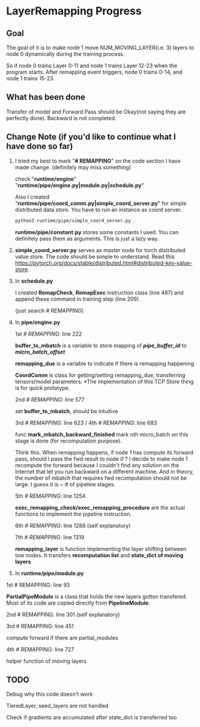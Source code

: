 # LayerRemapping Progress

## Goal

The goal of it is to make node 1 move NUM_MOVING_LAYER(i.e. 3) layers to node 0 dynamically during the training process.

So if node 0 trains Layer 0-11 and node 1 trains Layer 12-23 when the program starts. After remapping event triggers, node 0 trains 0-14, and node 1 trains 15-23. 



## What has been done

Transfer of model and Forward Pass should be Okay(not saying they are perfectly done). Backward is not completed.

## Change Note (if you'd like to continue what I have done so far)

1. I tried my best to mark "**# REMAPPING**" on the code section I have made change. (definitely may miss something)

   check "**runtime/engine**" "**runtime/pipe/engine.py|module.py|schedule.py**"

   Also I created "**runtime/pipe/coord_comm.py|simple_coord_server.py**" for simple distributed data store. You have to run an instance as coord server. 

   ```bash
   python3 runtime/pipe/simple_coord_server.py
   ```

   **runtime/pipe/constant.py** stores some constants I used. You can definitely pass them as arguments. This is just a lazy way.

2. **simple_coord_server.py** serves as master node for torch distributed value store. The code should be simple to understand.  Read this https://pytorch.org/docs/stable/distributed.html#distributed-key-value-store. 

3. In **schedule.py**

   I created **RemapCheck**, **RemapExec** instruction class (line 487) and append these command in training step (line 209). 

   (just search *# REMAPPING*)  

4. In **pipe/engine.py**

   1st *\# REMAPPING*: line 222

   **buffer_to_mbatch** is a variable to store mapping of ***pipe_buffer_id*** to ***micro_batch_offset***

   **remapping_due** is a variable to indicate if there is remapping happening

   **CoordComm** is class for getting/setting remapping_due, transferring tensors/model parameters. *The implementation of this TCP Store thing is for quick prototype.

   

   2nd *\# REMAPPING*: line 577

   set  **buffer_to_mbatch**, should be intuitive

   

   3rd  *\# REMAPPING*: line 623 /  4th  *\# REMAPPING*: line 683

   func **mark_mbatch_backward_finished** mark  n*th* micro_batch on this stage is done (for recomputation purpose). 

   Think this. When remapping happens, if node *1* has compute its forward pass, should I pass the fwd result to node *0* ?  I decide to make node 1 recompute the forward because I couldn't find any solution on the Internet that let you run backward on a different machine. And in theory, the number of mbatch that requires fwd recomputation should not be large. I guess it is ~ # of pipeline stages.

   

   5th *\# REMAPPING*: line 1254

   **exec_remapping_check/exec_remapping_procedure** are the actual functions to implement the pipeline instruction.

   

   6th *\# REMAPPING*: line 1288 (self explanatory) 

   7th *\# REMAPPING*: line 1319

   **remapping_layer** is function implementing the layer shifting between tow nodes. It transfers **recomputation list** and **state_dict of moving layers**

5.  In **runtime/pipe/module.py**

   1st # REMAPPING: line 93 

   **PartialPipeModule** is a class that holds the new layers gotten transfered. Most of its code are copied directly from **PipelineModule**.

   

   2nd # REMAPPING: line 301 (self explanatory) 

   3rd # REMAPPING: line 451

   compute forward if there are partial_modules

   4th # REMAPPING: line 727

   helper function of moving layers

## TODO

Debug why this code doesn't work

TieredLayer, seed_layers are not handled

Check if gradients are accumulated after state_dict is transferred too

